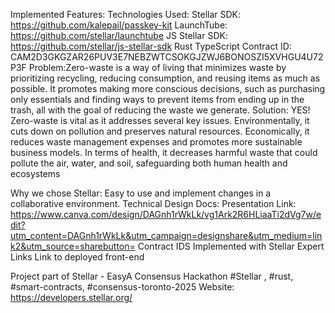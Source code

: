 Implemented Features:
Technologies Used: 
Stellar SDK: https://github.com/kalepail/passkey-kit
LaunchTube: https://github.com/stellar/launchtube
JS Stellar SDK:  https://github.com/stellar/js-stellar-sdk
Rust
TypeScript
Contract ID: CAM2D3GKGZAR26PUV3E7NEBZWTCSOKGJZWJ6BONOSZI5XVHGU4U72P3F
Problem:Zero-waste is a way of living that minimizes waste by prioritizing recycling, reducing consumption, and reusing items as much as possible. It promotes making more conscious decisions, such as purchasing only essentials and finding ways to prevent items from ending up in the trash, all with the goal of reducing the waste we generate.
Solution: YES! Zero-waste is vital as it addresses several key issues. Environmentally, it cuts down on pollution and preserves natural resources. Economically, it reduces waste management expenses and promotes more sustainable business models. In terms of health, it decreases harmful waste that could pollute the air, water, and soil, safeguarding both human health and ecosystems

Why we chose Stellar: Easy to use and implement changes in a collaborative environment.
Technical Design Docs:
Presentation Link: https://www.canva.com/design/DAGnh1rWkLk/vg1Ark2R6HLiaaTi2dVg7w/edit?utm_content=DAGnh1rWkLk&utm_campaign=designshare&utm_medium=link2&utm_source=sharebutton=
Contract IDS Implemented with Stellar Expert Links
Link to deployed front-end

Project part of Stellar - EasyA Consensus Hackathon
#Stellar , #rust, #smart-contracts, #consensus-toronto-2025
Website: https://developers.stellar.org/
